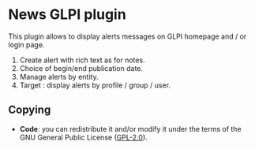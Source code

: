 # News GLPI plugin

This plugin allows to display alerts messages on GLPI homepage and / or login page.

1. Create alert with rich text as for notes.
2. Choice of begin/end publication date.
3. Manage alerts by entity.
4. Target : display alerts by profile / group / user.


## Copying

* **Code**: you can redistribute it and/or modify
    it under the terms of the GNU General Public License ([GPL-2.0](https://www.gnu.org/licenses/gpl-2.0.en.html)).
